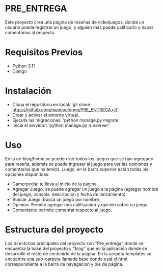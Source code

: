 # PRE_ENTREGA
Este proyecto crea una página de reseñas de videojuegos, donde un usuario puede registrar un juego, y alguien más puede calificarlo o hacer comentarios al respecto.

# Requisitos Previos

- Python 3.11
- Django

# Instalación
- Clona el repositorio en local: 'git clone https://github.com/manuuelongo/PRE_ENTREGA.git'.
- Crear y activar el entorno virtual.
- Ejecuta las migraciones: 'python manage.py migrate'
- Inicia el servidor: 'python manage.py runserver'

# Uso
En la url blog/home se pueden ver todos los juegos que se han agregado para reseña, además se puede ingresar al juego para ver las opiniones y comentarios que ha tenido. 
Luego, en la barra superior están todas las opciones disponibles:
  - Gamerpedia: te lleva al inicio de la página.
  - Agregar Juego: se puede agregar un juego a la página (agregar nombre del juego, consola, descripción y fecha de lanzamiento)
  - Buscar Juego: busca un juego por nombre.
  - Opinion: Permite agregar una calificación y opinión sobre un juego.
  - Comentario: permite comentar respecto al juego.

# Estructura del proyecto
Los directorios principales del proyecto son "Pre_entrega" donde se encuentra la base del proyecto y "blog" que es la aplicación donde se desarrolló el resto de contenido de la página. 
En la carpeta templates se encuentra una sub-carpeta llamada base donde está el html correspondiente a la barra de navegación y pie de página.


